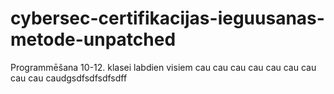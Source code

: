 # cybersec-certifikacijas-ieguusanas-metode-unpatched
Programmēšana 10-12. klasei
labdien visiem cau cau cau cau cau cau cau cau cau caudgsdfsdfsdfsdff